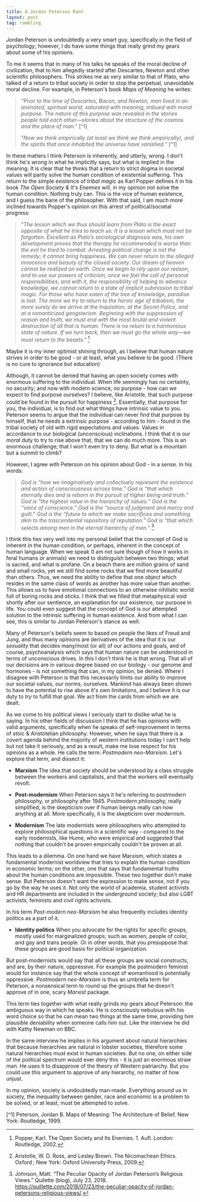 ```yaml
---
title: A Jordan Peterson Rant
layout: post
tag: rambling
---
```


Jordan Peterson is undoubtedly a very smart guy, specifically in the field of psychology; however, I do have some things that really grind my gears about some of his opinions.

To me it seems that in many of his talks he speaks of the moral decline of civilization, that to him allegedly started after Descartes, Newton and other scientific philosophers. This strikes me as very similar to that of Plato, who talked of a return to tribal society in order to stop the perpetual, unavoidable moral decline. For example, in Peterson's book *Maps of Meaning* he writes:

>*“Prior to the time of Descartes, Bacon, and Newton, man lived in an animated, spiritual world, saturated with meaning, imbued with moral purpose. The nature of this purpose was revealed in the stories people told each other—stories about the structure of the cosmos and the place of man.”* [^1]
> 
>*"Now we think empirically (at least we think we think empirically), and the spirits that once inhabited the universe have vanished.”* [^1]

In these matters I think Peterson is inherently, and utterly, wrong. I don't think he's wrong in what he implicitly says, but what is implied in the meaning. It is clear that he thinks that a return to strict dogma in societal values will partly solve the human condition of existential suffering.  This return to the simple existence of *tribal magic* as Karl Popper defines it in his book *The Open Society & It's Enemies* will, in my opinion not solve the human condition. Nothing truly can. This is the vice of human existence, and I guess the bane of the philosopher. With that said, I am much more inclined towards Popper's opinion on this arrest of political/societal progress:

>*"The lesson which we thus should learn from Plato is the exact opposite of what he tries to teach us. It is a lesson which must not be forgotten. Excellent as Plato’s sociological diagnosis was, his own development proves that the therapy he recommended is worse than the evil he tried to combat. Arresting political change is not the remedy; it cannot bring happiness. We can never return to the alleged innocence and beauty of the closed society. Our dream of heaven cannot be realized on earth. Once we begin to rely upon our reason, and to use our powers of criticism, once we feel the call of personal responsibilities, and with it, the responsibility of helping to advance knowledge, we cannot return to a state of implicit submission to tribal magic. For those who have eaten of the tree of knowledge, paradise is lost. The more we try to return to the heroic age of tribalism, the more surely do we arrive at the Inquisition, at the Secret Police, and at a romanticized gangsterism. Beginning with the suppression of reason and truth, we must end with the most brutal and violent destruction of all that is human. There is no return to a harmonious state of nature. If we turn back, then we must go the whole way—we must return to the beasts."* [^2]

Maybe it is my inner optimist shining through, as I believe that human nature strives in order to be good - or at least, what you believe to be good. (There is no cure to ignorance but education)

Although, it cannot be denied that having an open society comes with enormous suffering to the individual. When life seemingly has no certainty, no security; and now with modern science, no purpose - how can we expect to find purpose ourselves? I believe, like Aristotle, that such purpose could be found in the pursuit for happiness [^3]. Essentially, that purpose for you, the individual, is to find out what things have intrinsic value to you. Peterson seems to argue that the individual can never find that purpose by himself, that he needs a extrinsic purpose - according to him - found in the tribal society of old with rigid expectations and values. Values in accordance to our biological (unconscious) inclinations. I think that it is our *moral* duty to try to rise above that, that we can do much more. This is an enormous challenge; that I won't even try to deny. But what is a mountain but a summit to climb?

However, I agree with Peterson on his opinion about God - in a sense. In his words:

> *God is “how we imaginatively and collectively represent the existence and action of consciousness across time.” God is “that which eternally dies and is reborn in the pursuit of higher being and truth.” God is “the highest value in the hierarchy of values.” God is the “voice of conscience.” God is the “source of judgment and mercy and guilt.” God is the “future to which we make sacrifices and something akin to the trascendental repository of reputation.” God is “that which selects among men in the eternal hierarchy of men.”* [^4]

I think this ties very well into my personal belief that the concept of God is inherent in the human condition, or perhaps, inherent in the concept of human language. When we speak (I am not sure though of how it works in feral humans or animals) we need to distinguish between two things; what is sacred, and what is profane. On a beach there are million grains of sand and small rocks, yet we still find some rocks that we find more beautiful than others. Thus, we need the ability to define that one object which resides in the same class of words as another has more value than another. This allows us to have emotional connections to an otherwise nihilistic world full of boring rocks and sticks. I think that we filled that metaphysical void shortly after our sentience, an explanation for our existence, our purpose in life. You could even suggest that the concept of God is our attempted solution to the intrinsic suffering in human existence. And from what I can see, this is similar to Jordan Peterson's stance as well. 

Many of Peterson's beliefs seem to based on people the likes of Freud and Jung, and thus many opinions are derivatives of the idea that it is our *sexuality* that decides many/most (or all) of our actions and goals, and of course,  psychoanalysis which says that human nature can be understood in terms of unconscious drives. In this I don't think he is that wrong. That all of our decisions are in various degree based on our biology - our genome and hormones - is not something that can, in my opinion, be denied. Where I disagree with Peterson is that this necessarily limits our ability to improve our societal values, our norms, ourselves. Mankind has always been shown to have the potential to rise above it's own limitations, and I believe it is our duty to *try* to fulfill that goal. We act from the cards from which we are dealt.

As we come to his political views I seriously start to dislike what he is saying. In his other fields of discussion I think that he has opinions with valid arguments, specifically when he speaks of self-improvement in terms of stoic & Aristotelian philosophy. 
However, when he says that there is a covert agenda behind the majority of western institutions today I can't help but not take it seriously, and as a result, make me lose respect for his opinions as a whole. He calls the term: *Postmodern neo-Marxism*. Let's explore that term, and dissect it:

- **Marxism** The idea that society should be understood by a class struggle between the workers and capitalists, and that the workers will eventually revolt.

-  **Post-modernism** When Peterson says it he's referring to postmodern philosophy, or philosophy after 1945. Postmodern philosophy, really simplified, is the skepticism over if human beings really can now anything at all. More specifically, it is the skepticism over modernism.

-  **Modernism** The late modernists were philosophers who attempted to explore philosophical questions in a scientific way - compared to the early modernists, like Hume, who were empirical and suggested that nothing that couldn't be proven empirically couldn't be proven at all. 

This leads to a dilemma. On one hand we have Marxism, which states a fundamental modernist worldview that tries to explain the human condition in economic terms; on the other, one that says that fundamental truths about the human conditions are impossible. These two together don't make sense. But Peterson doesn't want the expression to make sense, not if you go by the way he uses it. Not only the world of academia, student activists and HR departments are included in the underground society; but also LGBT activists, feminists and civil rights activists. 

In his term *Post-modern neo-Marxism* he also frequently includes identity politics as a part of it. 

- **Identity politics** When you advocate for the rights for specific groups, mostly used for marginalized groups; such as women, people of color, and gay and trans people. Or in other words, that you presuppose that these groups are good basis for political organization. 

But post-modernists would say that all these groups are social constructs, and are, by their nature, oppressive. For example the postmodern feminist would for instance say that the whole concept of womanhood is potentially oppressive. *Postmodern neo-Marxism* is thus an umbrella term for Peterson, a nonsensical term to round up the groups that he doesn't approve of in one, scary *Marxist* package. 

This term ties together with what really grinds my gears about Peterson: the ambiguous way in which he speaks. He is consciously nebulous with his word choice so that he can mean two things at the same time, providing him plausible deniability when someone calls him out. Like the interview he did with Kathy Newman on BBC. 

In the same interview he implies in his argument about natural hierarchies that because hierarchies are natural in lobster societies, therefore some natural hierarchies must exist in human societies. But no one, on either side of the political spectrum would ever deny this - it is just an enormous straw man. He uses it to disapprove of the theory of Western patriarchy. But you could use this argument to approve of any hierarchy, no matter of how unjust. 

In my opinion, society is undoubtedly man-made. Everything around us in society, the inequality between gender, race and economic is a problem to be solved, or at least, must be attempted to solve. 

[^1] Peterson, Jordan B. Maps of Meaning: The Architecture of Belief. New York: Routledge, 1999.

[^2]: Popper, Karl. The Open Society and Its Enemies. 1. Aufl. London: Routledge, 2002.

[^3]: Aristotle, W. D. Ross, and Lesley Brown. The Nicomachean Ethics. Oxford ; New York: Oxford University Press, 2009.

[^4]: Johnson, Matt. “The Peculiar Opacity of Jordan Peterson’s Religious Views.” Quilette (blog), July 23, 2018. https://quillette.com/2018/07/23/the-peculiar-opacity-of-jordan-petersons-religious-views/.




